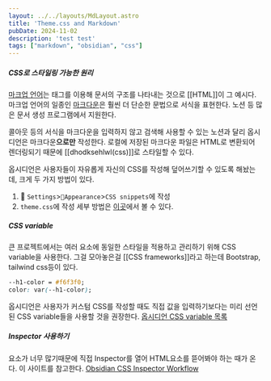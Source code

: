 ```yaml
---
layout: ../../layouts/MdLayout.astro
title: 'Theme.css and Markdown'
pubDate: 2024-11-02
description: 'test test'
tags: ["markdown", "obsidian", "css"]
---
```


##### CSS로 스타일링 가능한 원리
[마크업 언어](https://en.wikipedia.org/wiki/Markup_language)는 태그를 이용해 문서의 구조를 나타내는 것으로 [[HTML]]이 그 예시다. 마크업 언어의 일종인 [마크다운](https://en.wikipedia.org/wiki/Markdown)은 훨씬 더 단순한 문법으로 서식을 표현한다. 노션 등 많은 문서 생성 프로그램에서 지원한다.

콜아웃 등의 서식을 마크다운을 입력하지 않고 검색해 사용할 수 있는 노션과 달리 옵시디언은 마크다운**으로만** 작성한다. 로컬에 저장된 마크다운 파일은 HTML로 변환되어 렌더링되기 때문에 [[dhodksehlwl(css)]]로 스타일할 수 있다.

옵시디언은 사용자들이 자유롭게 자신의 CSS를 작성해 덮어쓰기할 수 있도록 해놨는데, 크게 두 가지 방법이 있다.
1.  `Settings`>`Appearance`>`CSS snippets`에 작성
2.  `theme.css`에 작성
		세부 방법은 [이곳](https://docs.obsidian.md/Themes/App+themes/Build+a+theme)에서 볼 수 있다.

##### CSS variable
큰 프로젝트에서는 여러 요소에 동일한 스타일을 적용하고 관리하기 위해 CSS variable을 사용한다. 그걸 모아놓은걸 [[CSS frameworks]]라고 하는데 Bootstrap, tailwind css등이 있다.
```css
--h1-color = #f6f3f0;
color: var(--h1-color);
```

옵시디언은 사용자가 커스텀 CSS를 작성할 때도 직접 값을 입력하기보다는 미리 선언된 CSS variable들을 사용할 것을 권장한다. [옵시디언 CSS variable 목록](https://docs.obsidian.md/Reference/CSS+variables/CSS+variables)

##### Inspector 사용하기
요소가 너무 많기때문에 직접 Inspector를 열어 HTML요소를 뜯어봐야 하는 때가 온다. 이 사이트를 참고한다. [Obsidian CSS Inspector Workflow](https://forum.obsidian.md/t/obsidian-css-inspector-workflow/58178)